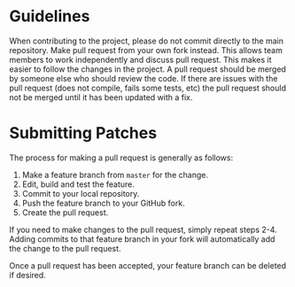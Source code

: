 Guidelines
==========

When contributing to the project, please do not commit directly to the main repository. Make pull request from your own fork instead. This allows team members to work independently and discuss pull request. This makes it easier to follow the changes in the project. A pull request should be merged by someone else who should review the code. If there are issues with the pull request (does not compile, fails some tests, etc) the pull request should not be merged until it has been updated with a fix.

Submitting Patches
==================

The process for making a pull request is generally as follows:

1. Make a feature branch from `master` for the change.
2. Edit, build and test the feature.
3. Commit to your local repository.
4. Push the feature branch to your GitHub fork.
5. Create the pull request.

If you need to make changes to the pull request, simply repeat steps 2-4.  Adding commits to that feature branch in your fork will automatically add the change to the pull request.

Once a pull request has been accepted, your feature branch can be deleted if desired.